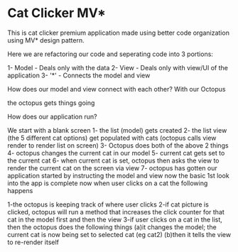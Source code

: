 # Cat Clicker MV\*

This is cat clicker premium application made using better code organization using MV\* design pattern.

Here we are refactoring our code and seperating code into 3 portions:

1- Model - Deals only with the data
2- View - Deals only with view/UI of the application
3- '\*' - Connects the model and view

How does our model and view connect with each other? With our Octopus

the octopus gets things going

How does our application run?

We start with a blank screen
1- the list (model) gets created
2- the list view (the 5 different cat options) get populated with cats (octopus calls view render to render list on screen)
3- Octopus does both of the above 2 things
4- octopus changes the current cat in our model
5- current cat gets set to the current cat
6- when current cat is set, octopus then asks the view to render the current cat on the screen via view
7- octopus has gotten our application started by instructing the model and view
now the basic 1st look into the app is complete
now when user clicks on a cat the following happens

1-the octopus is keeping track of where user clicks
2-if cat picture is clicked, octopus will run a method that increases the click counter for that cat in the model first and then the view
3-if user clicks on a cat in the list, then the octopus does the following things
(a)it changes the model; the current cat is now being set to selected cat (eg cat2)
(b)then it tells the view to re-render itself
